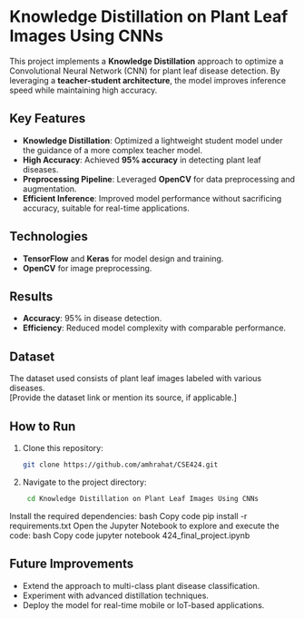# Knowledge Distillation on Plant Leaf Images Using CNNs  

This project implements a **Knowledge Distillation** approach to optimize a Convolutional Neural Network (CNN) for plant leaf disease detection. By leveraging a **teacher-student architecture**, the model improves inference speed while maintaining high accuracy.  

## Key Features  
- **Knowledge Distillation**: Optimized a lightweight student model under the guidance of a more complex teacher model.  
- **High Accuracy**: Achieved **95% accuracy** in detecting plant leaf diseases.  
- **Preprocessing Pipeline**: Leveraged **OpenCV** for data preprocessing and augmentation.  
- **Efficient Inference**: Improved model performance without sacrificing accuracy, suitable for real-time applications.  

## Technologies  
- **TensorFlow** and **Keras** for model design and training.  
- **OpenCV** for image preprocessing.  

## Results  
- **Accuracy**: 95% in disease detection.  
- **Efficiency**: Reduced model complexity with comparable performance.  

## Dataset  
The dataset used consists of plant leaf images labeled with various diseases.  
[Provide the dataset link or mention its source, if applicable.]

## How to Run  
1. Clone this repository:  
   ```bash
   git clone https://github.com/amhrahat/CSE424.git

2. Navigate to the project directory:
   ```bash 
    cd Knowledge Distillation on Plant Leaf Images Using CNNs
Install the required dependencies:
bash
Copy code
pip install -r requirements.txt
Open the Jupyter Notebook to explore and execute the code:
bash
Copy code
jupyter notebook 424_final_project.ipynb
## Future Improvements  
- Extend the approach to multi-class plant disease classification.  
- Experiment with advanced distillation techniques.  
- Deploy the model for real-time mobile or IoT-based applications.  
